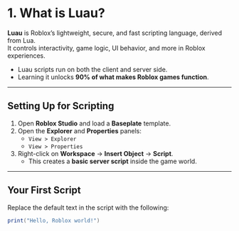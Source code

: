 # 1. What is Luau?

**Luau** is Roblox’s lightweight, secure, and fast scripting language, derived from Lua.  
It controls interactivity, game logic, UI behavior, and more in Roblox experiences.  

- Luau scripts run on both the client and server side.  
- Learning it unlocks **90% of what makes Roblox games function**.

---

## Setting Up for Scripting

1. Open **Roblox Studio** and load a **Baseplate** template.  
2. Open the **Explorer** and **Properties** panels:  
   - `View > Explorer`  
   - `View > Properties`  
3. Right-click on **Workspace** → **Insert Object** → **Script**.  
   - This creates a **basic server script** inside the game world.  

---

## Your First Script

Replace the default text in the script with the following:

```lua
print("Hello, Roblox world!")
